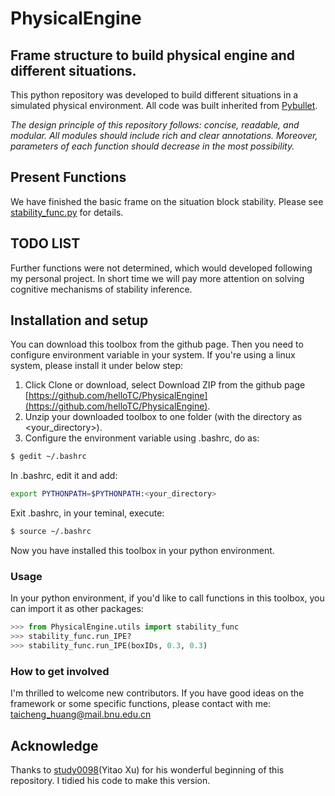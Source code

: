 # PhysicalEngine
## Frame structure to build physical engine and different situations.
This python repository was developed to build different situations in a simulated physical environment. All code was built inherited from [Pybullet](https://pybullet.org).

*The design principle of this repository follows: concise, readable, and modular. All modules should include rich and clear annotations. Moreover, parameters of each function should decrease in the most possibility.*

## Present Functions
We have finished the basic frame on the situation block stability. Please see [stability_func.py](https://github.com/helloTC/PhysicalEngine/blob/main/utils/stability_func.py) for details.

## TODO LIST
Further functions were not determined, which would developed following my personal project.
In short time we will pay more attention on solving cognitive mechanisms of stability inference.

## Installation and setup
You can download this toolbox from the github page.
Then you need to configure environment variable in your system.
If you're using a linux system, please install it under below step:

1. Click Clone or download, select Download ZIP from the github page [https://github.com/helloTC/PhysicalEngine](https://github.com/helloTC/PhysicalEngine).
2. Unzip your downloaded toolbox to one folder (with the directory as <your_directory>).
3. Configure the environment variable using .bashrc, do as:

```bash
$ gedit ~/.bashrc
```

In .bashrc, edit it and add:

```bash
export PYTHONPATH=$PYTHONPATH:<your_directory>
```

Exit .bashrc, in your teminal, execute:
```bash
$ source ~/.bashrc
```

Now you have installed this toolbox in your python environment.

### Usage
In your python environment, if you'd like to call functions in this toolbox, you can import it as other packages:

```python
>>> from PhysicalEngine.utils import stability_func
>>> stability_func.run_IPE?
>>> stability_func.run_IPE(boxIDs, 0.3, 0.3)
```

### How to get involved
I'm thrilled to welcome new contributors. If you have good ideas on the framework or some specific functions, please contact with me:
[taicheng_huang@mail.bnu.edu.cn](taicheng_huang@mail.bnu.edu.cn)

## Acknowledge
Thanks to [study0098](https://github.com/study0098)(Yitao Xu) for his wonderful beginning of this repository. I tidied his code to make this version. 

